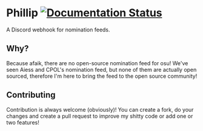 # Phillip [![Documentation Status](https://readthedocs.org/projects/notaiess/badge/?version=latest)](https://notaiess.readthedocs.io/en/latest/?badge=latest)
A Discord webhook for nomination feeds.

## Why?
Because afaik, there are no open-source nomination feed for osu! We've seen Aiess and CPOL's nomination feed, but none of them are actually open sourced, therefore I'm here to bring the feed to the open source community!

## Contributing
Contribution is always welcome (obviously)! You can create a fork, do your changes and create a pull request to improve my shitty code or add one or two features!
